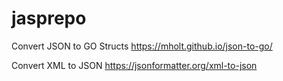 # jasprepo

Convert JSON to GO Structs
https://mholt.github.io/json-to-go/

Convert XML to JSON
https://jsonformatter.org/xml-to-json
